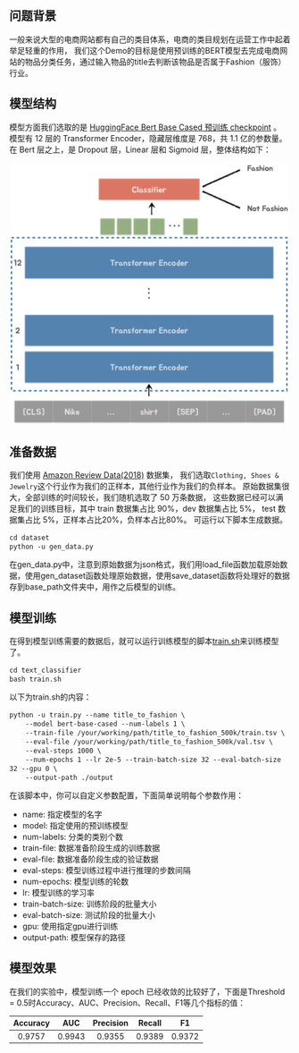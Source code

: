 ## 问题背景

一般来说大型的电商网站都有自己的类目体系，电商的类目规划在运营工作中起着举足轻重的作用，
我们这个Demo的目标是使用预训练的BERT模型去完成电商网站的物品分类任务，通过输入物品的title去判断该物品是否属于Fashion（服饰）行业。

## 模型结构

模型方面我们选取的是 [HuggingFace Bert Base Cased 预训练 checkpoint](https://huggingface.co/bert-base-cased) 。
模型有 12 层的 Transformer Encoder，隐藏层维度是 768，共 1.1 亿的参数量。
在 Bert 层之上，是 Dropout 层，Linear 层和 Sigmoid 层，整体结构如下：

<div align=center>
<img src="../../docs/images/title_to_fishion.PNG" alt="title_to_fish architecture" width="500">
</div>

## 准备数据

我们使用 [Amazon Review Data(2018)](https://nijianmo.github.io/amazon/) 数据集，
我们选取`Clothing, Shoes & Jewelry`这个行业作为我们的正样本，其他行业作为我们的负样本。
原始数据集很大，全部训练的时间较长，我们随机选取了 50 万条数据，
这些数据已经可以满足我们的训练目标，其中 train 数据集占比 90%，dev 数据集占比 5%， test 数据集占比 5%，正样本占比20%，负样本占比80%。
可运行以下脚本生成数据。
```
cd dataset
python -u gen_data.py
```
在gen_data.py中，注意到原始数据为json格式，我们用load_file函数加载原始数据，使用gen_dataset函数处理原始数据，使用save_dataset函数将处理好的数据存到base_path文件夹中，用作之后模型的训练。

## 模型训练

在得到模型训练需要的数据后，就可以运行训练模型的脚本[train.sh](text_classifier/train.sh)来训练模型了。
```
cd text_classifier
bash train.sh
```
以下为train.sh的内容：
```
python -u train.py --name title_to_fashion \
    --model bert-base-cased --num-labels 1 \
    --train-file /your/working/path/title_to_fashion_500k/train.tsv \
    --eval-file /your/working/path/title_to_fashion_500k/val.tsv \
    --eval-steps 1000 \
    --num-epochs 1 --lr 2e-5 --train-batch-size 32 --eval-batch-size 32 --gpu 0 \
    --output-path ./output
```
在该脚本中，你可以自定义参数配置，下面简单说明每个参数作用：
+ name: 指定模型的名字
+ model: 指定使用的预训练模型
+ num-labels: 分类的类别个数
+ train-file: 数据准备阶段生成的训练数据
+ eval-file: 数据准备阶段生成的验证数据
+ eval-steps: 模型训练过程中进行推理的步数间隔
+ num-epochs: 模型训练的轮数
+ lr: 模型训练的学习率
+ train-batch-size: 训练阶段的批量大小
+ eval-batch-size: 测试阶段的批量大小
+ gpu: 使用指定gpu进行训练
+ output-path: 模型保存的路径

## 模型效果

在我们的实验中，模型训练一个 epoch 已经收敛的比较好了，下面是Threshold = 0.5时Accuracy、AUC、Precision、Recall、F1等几个指标的值：

| Accuracy | AUC | Precision | Recall   |    F1    |
|:--------:|:---:|:---------:|:--------:|:--------:|
|0.9757|0.9943|0.9355|0.9389|0.9372|

